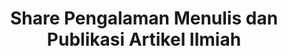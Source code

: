 ---
layout:   certificate
title:    "Share Pengalaman Menulis dan Publikasi Artikel Ilmiah"
slug:     rampung-publikasi
category: miscellaneous
issuer:   "Rampung Indonesia"
---